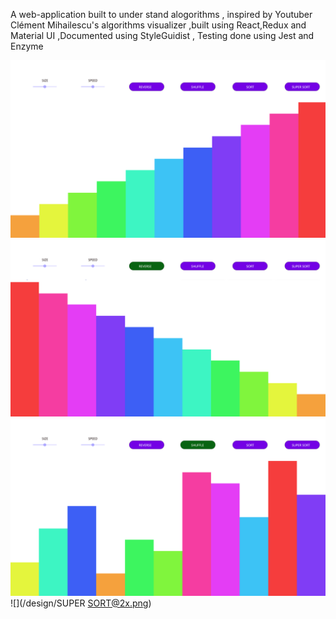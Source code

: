 A web-application built to under stand alogorithms  , inspired by Youtuber Clément Mihailescu's algorithms visualizer ,built using React,Redux and Material UI ,Documented using StyleGuidist , Testing done using Jest and Enzyme

![](/design/HOME@2x.png)
![](/design/REVERSE@2x.png)
![](/design/SHUFFLE@2x.png)
![](/design/SUPER SORT@2x.png)
